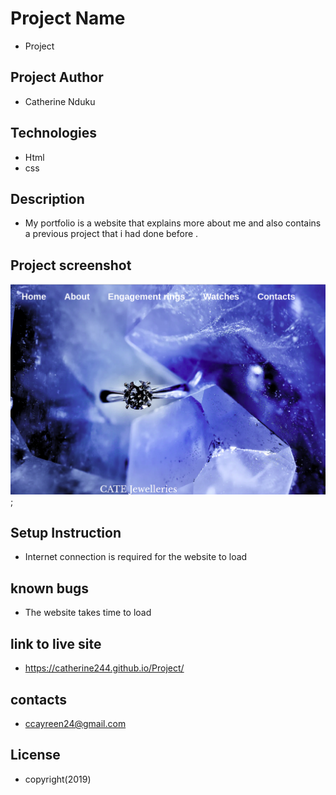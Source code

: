 # Project Name
- Project
## Project Author
 - Catherine Nduku
 ## Technologies 
 - Html
 - css
## Description
- My portfolio is a website that explains more about me and also contains  a previous project that i had done before .
## Project screenshot
  <img src="project.jpg" alt="pictures">;
## Setup Instruction
- Internet connection is required for the website to load
## known bugs
- The website takes time to load 
## link to live site
- https://catherine244.github.io/Project/
## contacts 
- ccayreen24@gmail.com
## License
- copyright(2019)